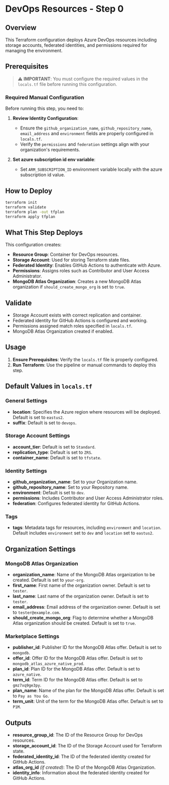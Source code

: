 # DevOps Resources - Step 0

## Overview

This Terraform configuration deploys Azure DevOps resources including storage accounts, federated identities, and permissions required for managing the environment.

## Prerequisites

> ⚠️ **IMPORTANT**: You must configure the required values in the `locals.tf` file before running this configuration.

### Required Manual Configuration

Before running this step, you need to:

1. **Review Identity Configuration**:

   - Ensure the `github_organization_name`, `github_repository_name`, `email_address` and `environment` fields are properly configured in `locals.tf`.
   - Verify the `permissions` and `federation` settings align with your organization's requirements.

2. **Set azure subscription id env variable**:

   * Set `ARM_SUBSCRIPTION_ID` environment variable locally with the azure subscription id value.

## How to Deploy

```bash
terraform init
terraform validate
terraform plan -out tfplan
terraform apply tfplan
```

## What This Step Deploys

This configuration creates:

- **Resource Group**: Container for DevOps resources.
- **Storage Account**: Used for storing Terraform state files.
- **Federated Identity**: Enables GitHub Actions to authenticate with Azure.
- **Permissions**: Assigns roles such as Contributor and User Access Administrator.
- **MongoDB Atlas Organization**: Creates a new MongoDB Atlas organization if `should_create_mongo_org` is set to `true`.

## Validate

- Storage Account exists with correct replication and container.
- Federated identity for GitHub Actions is configured and working.
- Permissions assigned match roles specified in `locals.tf`.
- MongoDB Atlas Organization created if enabled.

## Usage

1. **Ensure Prerequisites**: Verify the `locals.tf` file is properly configured.
2. **Run Terraform**: Use the pipeline or manual commands to deploy this step.

## Default Values in `locals.tf`

### General Settings

- **location**: Specifies the Azure region where resources will be deployed. Default is set to `eastus2`.
- **suffix**: Default is set to `devops`.

### Storage Account Settings

- **account\_tier**: Default is set to `Standard`.
- **replication\_type**: Default is set to `ZRS`.
- **container\_name**: Default is set to `tfstate`.

### Identity Settings

- **github\_organization\_name**: Set to your Organization name.
- **github\_repository\_name**: Set to your Repository name.
- **environment**: Default is set to `dev`.
- **permissions**: Includes Contributor and User Access Administrator roles.
- **federation**: Configures federated identity for GitHub Actions.

### Tags

- **tags**: Metadata tags for resources, including `environment` and `location`. Default includes `environment` set to `dev` and `location` set to `eastus2`.

## Organization Settings

### MongoDB Atlas Organization

- **organization\_name**: Name of the MongoDB Atlas organization to be created. Default is set to `your-org`.
- **first\_name**: First name of the organization owner. Default is set to `tester`.
- **last\_name**: Last name of the organization owner. Default is set to `tester`.
- **email\_address**: Email address of the organization owner. Default is set to `tester@example.com`.
- **should\_create\_mongo\_org**: Flag to determine whether a MongoDB Atlas organization should be created. Default is set to `true`.

### Marketplace Settings

- **publisher\_id**: Publisher ID for the MongoDB Atlas offer. Default is set to `mongodb`.
- **offer\_id**: Offer ID for the MongoDB Atlas offer. Default is set to `mongodb_atlas_azure_native_prod`.
- **plan\_id**: Plan ID for the MongoDB Atlas offer. Default is set to `azure_native`.
- **term\_id**: Term ID for the MongoDB Atlas offer. Default is set to `gmz7xq9ge3py`.
- **plan\_name**: Name of the plan for the MongoDB Atlas offer. Default is set to `Pay as You Go`.
- **term\_unit**: Unit of the term for the MongoDB Atlas offer. Default is set to `P1M`.

## Outputs

- **resource\_group\_id**: The ID of the Resource Group for DevOps resources.
- **storage\_account\_id**: The ID of the Storage Account used for Terraform state.
- **federated\_identity\_id**: The ID of the federated identity created for GitHub Actions.
- **atlas\_org\_id** *(if created)*: The ID of the MongoDB Atlas Organization.
- **identity\_info**: Information about the federated identity created for GitHub Actions.
